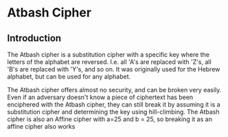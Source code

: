 # Atbash Cipher

## Introduction 

The Atbash cipher is a substitution cipher with a specific key where the letters of the alphabet are reversed. I.e. all 'A's are replaced with 'Z's, all 'B's are replaced with 'Y's, and so on. It was originally used for the Hebrew alphabet, but can be used for any alphabet.

The Atbash cipher offers almost no security, and can be broken very easily. Even if an adversary doesn't know a piece of ciphertext has been enciphered with the Atbash cipher, they can still break it by assuming it is a substitution cipher and determining the key using hill-climbing. The Atbash cipher is also an Affine cipher with a=25 and b = 25, so breaking it as an affine cipher also works
